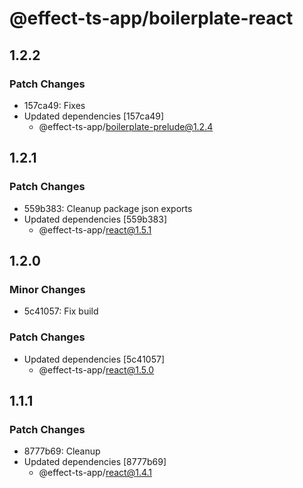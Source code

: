 # @effect-ts-app/boilerplate-react

## 1.2.2

### Patch Changes

- 157ca49: Fixes
- Updated dependencies [157ca49]
  - @effect-ts-app/boilerplate-prelude@1.2.4

## 1.2.1

### Patch Changes

- 559b383: Cleanup package json exports
- Updated dependencies [559b383]
  - @effect-ts-app/react@1.5.1

## 1.2.0

### Minor Changes

- 5c41057: Fix build

### Patch Changes

- Updated dependencies [5c41057]
  - @effect-ts-app/react@1.5.0

## 1.1.1

### Patch Changes

- 8777b69: Cleanup
- Updated dependencies [8777b69]
  - @effect-ts-app/react@1.4.1
